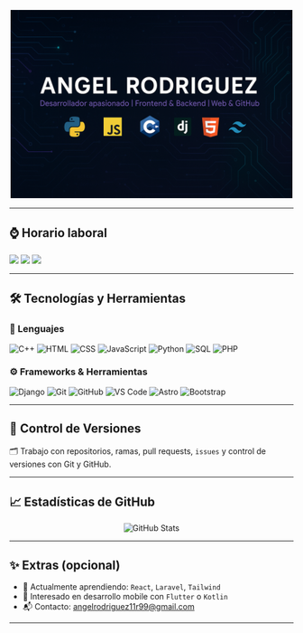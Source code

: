 <p align="center">
  <img src="https://github.com/Angel11R99/Angel11R99/blob/main/Banner.png" width="500" alt="Angel Rodriguez Banner" />
</p>

---

## ⌚ Horario laboral

<p>
  <img src="https://img.shields.io/badge/Lun%20a%20Jue-9%20AM%20a%206%20PM-blue" />
  <img src="https://img.shields.io/badge/Viernes-9%20AM%20a%205%20PM-blueviolet" />
  <img src="https://img.shields.io/badge/UTC--4-Rep%C3%BAblica%20Dominicana-lightgrey" />
</p>

---

## 🛠️ Tecnologías y Herramientas

### 📌 Lenguajes

![C++](https://img.shields.io/badge/C++-00599C?style=flat&logo=c%2B%2B&logoColor=white)
![HTML](https://img.shields.io/badge/HTML5-E34F26?style=flat&logo=html5&logoColor=white)
![CSS](https://img.shields.io/badge/CSS3-1572B6?style=flat&logo=css3&logoColor=white)
![JavaScript](https://img.shields.io/badge/JavaScript-F7DF1E?style=flat&logo=javascript&logoColor=black)
![Python](https://img.shields.io/badge/Python-3776AB?style=flat&logo=python&logoColor=white)
![SQL](https://img.shields.io/badge/SQL-4479A1?style=flat&logo=sqlite&logoColor=white)
![PHP](https://img.shields.io/badge/PHP-777BB4?style=flat&logo=php&logoColor=white)

### ⚙️ Frameworks & Herramientas

![Django](https://img.shields.io/badge/Django-092E20?style=flat&logo=django&logoColor=white)
![Git](https://img.shields.io/badge/Git-F05032?style=flat&logo=git&logoColor=white)
![GitHub](https://img.shields.io/badge/GitHub-181717?style=flat&logo=github&logoColor=white)
![VS Code](https://img.shields.io/badge/VS_Code-007ACC?style=flat&logo=visual-studio-code&logoColor=white)
![Astro](https://img.shields.io/badge/Astro-000000?style=flat&logo=astro&logoColor=white)
![Bootstrap](https://img.shields.io/badge/Bootstrap-7952B3?style=flat&logo=bootstrap&logoColor=white)

---

## 📂 Control de Versiones

🗂️ Trabajo con repositorios, ramas, pull requests, `issues` y control de versiones con Git y GitHub.

---

## 📈 Estadísticas de GitHub

<p align="center">
  <img src="https://github-readme-stats.vercel.app/api?username=Angel11R99&show_icons=true&theme=dracula" alt="GitHub Stats" />
</p>

---

## ✨ Extras (opcional)

- 📌 Actualmente aprendiendo: `React`, `Laravel`, `Tailwind`
- 🌱 Interesado en desarrollo mobile con `Flutter` o `Kotlin`
- 📬 Contacto: <angelrodriguez11r99@gmail.com>

---

